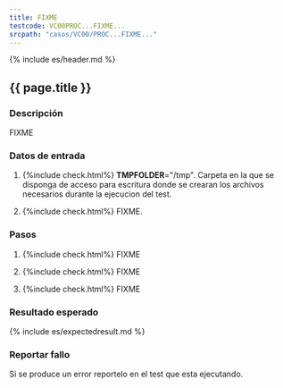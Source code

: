 ```yaml
---
title: FIXME
testcode: VC00PROC...FIXME...
srcpath: "casos/VC00/PROC...FIXME..."
---
```


{% include es/header.md %}

## {{ page.title }}

### Descripción

FIXME

### Datos de entrada

1. {%include check.html%} **TMPFOLDER**="/tmp". Carpeta en la que se disponga de acceso para escritura donde
   se crearan los archivos necesarios durante la ejecucion del test.

3. {%include check.html%} FIXME. 


### Pasos

1. {%include check.html%} FIXME

3. {%include check.html%} FIXME

4. {%include check.html%} FIXME

### Resultado esperado

{% include es/expectedresult.md %}

### Reportar fallo

Si se produce un error reportelo en el test que esta ejecutando.

